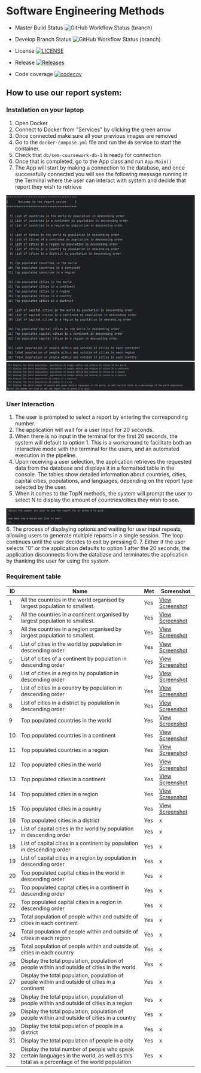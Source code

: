 # Software Engineering Methods

* Master Build Status ![GitHub Workflow Status (branch)](https://img.shields.io/github/actions/workflow/status/soto-nicole/sem-coursework/main.yml?branch=master)

* Develop Branch Status ![GitHub Workflow Status (branch)](https://img.shields.io/github/actions/workflow/status/soto-nicole/sem-coursework/main.yml?branch=develop)

* License [![LICENSE](https://img.shields.io/github/license/soto-nicole/sem.svg?style=flat-square)](https://github.com/soto-nicole/sem-coursework/blob/master/LICENSE)

* Release [![Releases](https://img.shields.io/github/release/soto-nicole/sem-coursework/all.svg?style=flat-square)](https://github.com/soto-nicole/sem-coursework/releases)

* Code coverage [![codecov](https://codecov.io/gh/soto-nicole/sem-coursework/graph/badge.svg?token=G5L22P99MZ)](https://codecov.io/gh/soto-nicole/sem-coursework)


## How to use our report system:
### Installation on your laptop 
1. Open Docker 
2. Connect to Docker from "Services" by clicking the green arrow
3. Once connected make sure all your previous images are removed
4. Go to the `docker-compose.yml` file and run the `db` service to start the container. 
5. Check that `db/sem-coursework-db-1` is ready for connection
6. Once that is completed, go to the App class and run `App.Main()`
7. The App will start by making a connection to the database, and once successfully connected 
    you will see the following message running in the Terminal where the user can interact with 
    system and decide that report they wish to retrieve

![img_1.png](Screenshots/consoleDisplay1.png)
![img_2.png](Screenshots/consoleDisplay2.png)

### User Interaction
1. The user is prompted to select a report by entering the corresponding number. 
2. The application will wait for a user input for 20 seconds. 
3. When there is no input in the terminal for the first 20 seconds, the system will default to option 1.
   This is a workaround to facilitate both an interactive mode with the terminal for the users, and an
   automated execution in the pipeline.
4. Upon receiving a user selection, the application retrieves the requested data from the database and displays it in a formatted table in the console. 
   The tables show detailed information about countries, cities, capital cities, populations, and languages, depending on the report type selected by the user.
5. When it comes to the TopN methods, the system will prompt the user to select N to display the amount of countries/cities they wish to see.

![img_3.png](Screenshots/consoleDisplay3.png)
6. The process of displaying options and waiting for user input repeats, allowing users to generate multiple reports in a single session. The loop continues until the user decides to exit by pressing 0.
7. Either if the user selects "0" or the application defaults to option 1 after the 20 seconds, the application disconnects from the database
   and terminates the application by thanking the user for using the system. 


### Requirement table 
| ID | Name                                                                                                                                       | Met | Screenshot                                                      |
|----|--------------------------------------------------------------------------------------------------------------------------------------------|-----|-----------------------------------------------------------------|
| 1  | All the countries in the world organised by largest population to smallest.                                                                | Yes | [View Screenshot](Screenshots/1-AllCountries-ByWorld.png)       |
| 2  | All the countries in a continent organised by largest population to smallest.                                                              | Yes | [View Screenshot](Screenshots/2-AllCountries-ByContinent.png)   |
| 3  | All the countries in a region organised by largest population to smallest.                                                                 | Yes | [View Screenshot](Screenshots/3-AllCountries-ByRegion.png)      |
| 4  | List of cities in the world by population in descending order                                                                              | Yes | [View Screenshot](Screenshots/4-AllCities-ByWorld.png)          |
| 5  | List of cities of a continent by population in descending order                                                                            | Yes | [View Screenshot](Screenshots/5-AllCities-ByContinent.png)      |
| 6  | List of cities in a region by population in descending order                                                                               | Yes | [View Screenshot](Screenshots/6-AllCities-ByRegion.png)         |
| 7  | List of cities in a country by population in descending order                                                                              | Yes | [View Screenshot](Screenshots/7-AllCities-ByCountry.png)        |
| 8  | List of cities in a district by population in descending order                                                                             | Yes | [View Screenshot](Screenshots/8-AllCities-ByDistrict.png)       |
| 9  | Top populated countries in the world                                                                                                       | Yes | [View Screenshot](Screenshots/9-TopNCountries-ByWorld.png)      |
| 10 | Top populated countries in a continent                                                                                                     | Yes | [View Screenshot](Screenshots/10-TopNCountries-ByContinent.png) |
| 11 | Top populated countries in a region                                                                                                        | Yes | [View Screenshot](Screenshots/11-TopNCountries-ByRegion.png)    |
| 12 | Top populated cities in the world                                                                                                          | Yes | [View Screenshot](Screenshots/12-TopNCities-ByWorld.png)        |
| 13 | Top populated cities in a continent                                                                                                        | Yes | [View Screenshot](Screenshots/13-TopNCities-ByContinent.png)    |
| 14 | Top populated cities in a region                                                                                                           | Yes | [View Screenshot](Screenshots/14-TopNCities-ByRegion.png)       |
| 15 | Top populated cities in a country                                                                                                          | Yes | [View Screenshot](Screenshots/15-TopNCities-ByCountry.png)      |
| 16 | Top populated cities in a district                                                                                                         | Yes | x                                                               |
| 17 | List of capital cities in the world by population in descending order                                                                      | Yes | x                                                               |
| 18 | List of capital cities in a continent by population in descending order                                                                    | Yes | x                                                               |
| 19 | List of capital cities in a region by population in descending order                                                                       | Yes | x                                                               |
| 20 | Top populated capital cities in the world in descending order                                                                              | Yes | x                                                               |
| 21 | Top populated capital cities in a continent in descending order                                                                            | Yes | x                                                               |
| 22 | Top populated capital cities in a region in descending order                                                                               | Yes | x                                                               |
| 23 | Total population of people within and outside of cities in each continent                                                                  | Yes | x                                                               |
| 24 | Total population of people within and outside of cities in each region                                                                     | Yes | x                                                               |
| 25 | Total population of people within and outside of cities in each country                                                                    | Yes | x                                                               |
| 26 | Display the total population, population of people within and outside of cities in the world                                               | Yes | x                                                               |
| 27 | Display the total population, population of people within and outside of cities in a continent                                             | Yes | x                                                               |
| 28 | Display the total population, population of people within and outside of cities in a region                                                | Yes | x                                                               |
| 29 | Display the total population, population of people within and outside of cities in a country                                               | Yes | x                                                               |
| 30 | Display the total population of people in a district                                                                                       | Yes | x                                                               |
| 31 | Display the total population of people in a city                                                                                           | Yes | x                                                               |
| 32 | Display the total number of people who speak certain languages in the world, as well as this total as a percentage of the world population | Yes | x                                                               |

